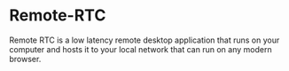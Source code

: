 # Remote-RTC
Remote RTC is a low latency remote desktop application that runs on your computer and hosts it to your local network that can run on any modern browser.
